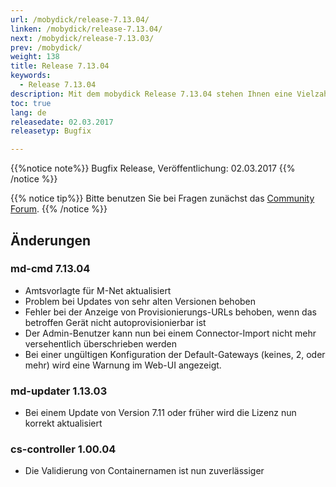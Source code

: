 ```yaml
---
url: /mobydick/release-7.13.04/
linken: /mobydick/release-7.13.04/
next: /mobydick/release-7.13.03/
prev: /mobydick/
weight: 138
title: Release 7.13.04
keywords:
  - Release 7.13.04
description: Mit dem mobydick Release 7.13.04 stehen Ihnen eine Vielzahl an neuen Funtionen zur Verfügung.
toc: true
lang: de
releasedate: 02.03.2017
releasetyp: Bugfix

---
```


{{%notice note%}}
Bugfix Release, Veröffentlichung: 02.03.2017
{{% /notice %}}

{{% notice tip%}}
Bitte benutzen Sie bei Fragen zunächst das [Community Forum](http://community.pascom.net/forum.php "Zu unserem Forum").
{{% /notice %}}

## Änderungen

### md-cmd 7.13.04

* Amtsvorlagte für M-Net aktualisiert
* Problem bei Updates von sehr alten Versionen behoben
* Fehler bei der Anzeige von Provisionierungs-URLs behoben, wenn das betroffen Gerät nicht autoprovisionierbar ist
* Der Admin-Benutzer kann nun bei einem Connector-Import nicht mehr versehentlich überschrieben werden
* Bei einer ungültigen Konfiguration der Default-Gateways (keines, 2, oder mehr) wird eine Warnung im Web-UI angezeigt.

### md-updater 1.13.03

* Bei einem Update von Version 7.11 oder früher wird die Lizenz nun korrekt aktualisiert

### cs-controller 1.00.04

* Die Validierung von Containernamen ist nun zuverlässiger
